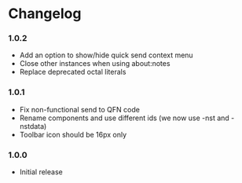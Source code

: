# Changelog

### 1.0.2
- Add an option to show/hide quick send context menu
- Close other instances when using about:notes
- Replace deprecated octal literals

### 1.0.1
- Fix non-functional send to QFN code
- Rename components and use different ids (we now use -nst and -nstdata)
- Toolbar icon should be 16px only

### 1.0.0
- Initial release
